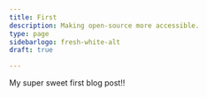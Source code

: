 ```yaml
---
title: First
description: Making open-source more accessible.
type: page
sidebarlogo: fresh-white-alt
draft: true

---
```


My super sweet first blog post!!
